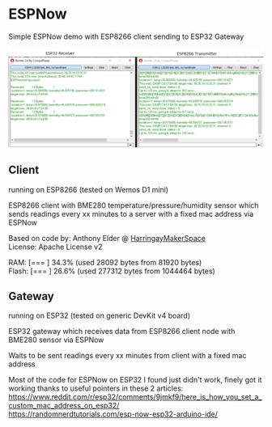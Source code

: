 # ESPNow
 
Simple ESPNow demo with ESP8266 client sending to ESP32 Gateway

![Serial output](images/ESPNow-demo.png "Serial monitor output")

## Client

running on ESP8266 (tested on Wemos D1 mini)

ESP8266 client with BME280 temperature/pressure/humidity sensor which sends readings every xx minutes to a server with a fixed mac address via ESPNow

Based on code by: Anthony Elder @ [HarringayMakerSpace](https://github.com/HarringayMakerSpace/ESP-Now)  
License: Apache License v2

RAM:   [===       ]  34.3% (used 28092 bytes from 81920 bytes)  
Flash: [===       ]  26.6% (used 277312 bytes from 1044464 bytes)

## Gateway

running on ESP32 (tested on generic DevKit v4 board)

ESP32 gateway which receives data from ESP8266 client node with BME280 sensor via ESPNow

Waits to be sent readings every xx minutes from client with a fixed mac address

Most of the code for ESPNow on ESP32 I found just didn't work, finely got it working thanks to useful pointers in these 2 articles:
https://www.reddit.com/r/esp32/comments/9jmkf9/here_is_how_you_set_a_custom_mac_address_on_esp32/  
https://randomnerdtutorials.com/esp-now-esp32-arduino-ide/

